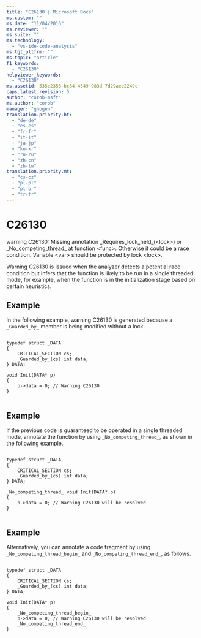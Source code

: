 ```yaml
---
title: "C26130 | Microsoft Docs"
ms.custom: ""
ms.date: "11/04/2016"
ms.reviewer: ""
ms.suite: ""
ms.technology: 
  - "vs-ide-code-analysis"
ms.tgt_pltfrm: ""
ms.topic: "article"
f1_keywords: 
  - "C26130"
helpviewer_keywords: 
  - "C26130"
ms.assetid: 535e2356-bc84-4549-983d-7d29aee2249c
caps.latest.revision: 5
author: "corob-msft"
ms.author: "corob"
manager: "ghogen"
translation.priority.ht: 
  - "de-de"
  - "es-es"
  - "fr-fr"
  - "it-it"
  - "ja-jp"
  - "ko-kr"
  - "ru-ru"
  - "zh-cn"
  - "zh-tw"
translation.priority.mt: 
  - "cs-cz"
  - "pl-pl"
  - "pt-br"
  - "tr-tr"
---
```

# C26130
warning C26130: Missing annotation _Requires_lock_held\_(\<lock>) or _No_competing_thread\_ at function \<func>. Otherwise it could be a race condition. Variable \<var> should be protected by lock \<lock>.  
  
 Warning C26130 is issued when the analyzer detects a potential race condition but infers that the function is likely to be run in a single threaded mode, for example, when the function is in the initialization stage based on certain heuristics.  
  
## Example  
 In the following example, warning C26130 is generated because a `_Guarded_by_` member is being modified without a lock.  
  
```  
  
typedef struct _DATA   
{  
    CRITICAL_SECTION cs;  
    _Guarded_by_(cs) int data;  
} DATA;  
  
void Init(DATA* p)   
{  
    p->data = 0; // Warning C26130  
}  
  
```  
  
## Example  
 If the previous code is guaranteed to be operated in a single threaded mode, annotate the function by using `_No_competing_thread_`, as shown in the following example.  
  
```  
  
typedef struct _DATA   
{  
    CRITICAL_SECTION cs;  
    _Guarded_by_(cs) int data;  
} DATA;  
  
_No_competing_thread_ void Init(DATA* p)   
{  
    p->data = 0; // Warning C26130 will be resolved  
}  
  
```  
  
## Example  
 Alternatively, you can annotate a code fragment by using `_No_competing_thread_begin_` and `_No_competing_thread_end_`, as follows.  
  
```  
  
typedef struct _DATA   
{  
    CRITICAL_SECTION cs;  
    _Guarded_by_(cs) int data;  
} DATA;  
  
void Init(DATA* p)   
{  
    _No_competing_thread_begin_  
    p->data = 0; // Warning C26130 will be resolved  
    _No_competing_thread_end_  
}  
  
```